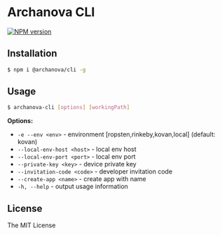 # Archanova CLI

[![NPM version][npm-image]][npm-url]

## Installation

```bash
$ npm i @archanova/cli -g
```

## Usage

```bash
$ archanova-cli [options] [workingPath]
```

**Options:**
  * `-e --env <env>` - environment [ropsten,rinkeby,kovan,local] (default: kovan)
  * `--local-env-host <host>` - local env host
  * `--local-env-port <port>` - local env port
  * `--private-key <key>` - device private key
  * `--invitation-code <code>` - developer invitation code
  * `--create-app <name>` - create app with name
  * `-h, --help` - output usage information


## License

The MIT License

[npm-image]: https://badge.fury.io/js/%40archanova%2Fcli.svg
[npm-url]: https://npmjs.org/package/@archanova/cli
